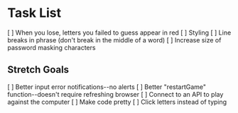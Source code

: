 # Task List

[ ] When you lose, letters you failed to guess appear in red
[ ] Styling
[ ] Line breaks in phrase (don't break in the middle of a word)
[ ] Increase size of password masking characters


## Stretch Goals

[ ] Better input error notifications--no alerts
[ ] Better "restartGame" function--doesn't require refreshing browser
[ ] Connect to an API to play against the computer
[ ] Make code pretty
[ ] Click letters instead of typing